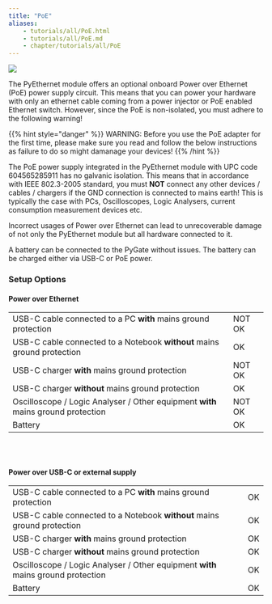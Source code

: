 ```yaml
---
title: "PoE"
aliases:
    - tutorials/all/PoE.html
    - tutorials/all/PoE.md
    - chapter/tutorials/all/PoE
---
```


![](/gitbook/assets/PoE-NI.png)

The PyEthernet module offers an optional onboard Power over Ethernet (PoE) power supply circuit. This means that you can power your hardware with only an ethernet cable coming from a power injector or PoE enabled Ethernet switch. However, since the PoE is non-isolated, you must adhere to the following warning!

{{% hint style="danger" %}}
WARNING: Before you use the PoE adapter for the first time, please make sure you read and follow the below instructions as failure to do so might damanage your devices!
{{% /hint %}}

The PoE power supply integrated in the PyEthernet module with UPC code 604565285911 has no galvanic isolation. This means that in accordance with
IEEE 802.3-2005 standard, you must <b>NOT</b> connect any other devices / cables / chargers if the GND connection is connected to mains earth!
This is typically the case with PCs, Oscilloscopes, Logic Analysers, current consumption measurement devices etc.

Incorrect usages of Power over Ethernet can lead to unrecoverable damage of not only the PyEthernet module but all hardware connected to it.

A battery can be connected to the PyGate without issues. The battery can be charged either via USB-C or PoE power.


<h3>Setup Options</h3>

<h4> Power over Ethernet</h4>
<div class="poe-table">
<table class="poe">
	<tbody>
		<tr>
			<td> USB-C cable connected to a PC <b>with</b> mains ground protection</td>
			<td class="poe-red">NOT OK</td>
    </tr>
    <tr>
			<td> USB-C cable connected to a Notebook <b>without</b> mains ground protection</td>
			<td class="poe-green">  OK</td>
    </tr>
    <tr>
			<td> USB-C charger <b>with</b> mains ground protection</td>
			<td class="poe-red">  NOT OK</td>
    </tr>
    <tr>
			<td> USB-C charger <b>without</b> mains ground protection</td>
			<td class="poe-green">  OK</td>
    </tr>
		<tr>
			<td> Oscilloscope / Logic Analyser / Other equipment <b>with</b> mains ground protection</td>
			<td class="poe-poe-red">  NOT OK</td>
    </tr>
    <tr>
			<td> Battery</td>
			<td class="poe-green"> OK</td>
    </tr>
	</tbody>
</table>
</div>

<br><br>
<h4> Power over USB-C or external supply</h4>
<div class="poe-table">
<table class="poe">
	<tbody>
		<tr>
			<td> USB-C cable connected to a PC <b>with</b> mains ground protection</td>
			<td class="poe-green">OK</td>
    </tr>
    <tr>
			<td> USB-C cable connected to a Notebook <b>without</b> mains ground protection</td>
			<td class="poe-green"> OK </td>
    </tr>
    <tr>
			<td> USB-C charger <b>with</b> mains ground protection</td>
			<td class="poe-green"> OK </td>
    </tr>
    <tr>
			<td> USB-C charger <b>without</b> mains ground protection</td>
			<td class="poe-green"> OK </td>
    </tr>
		<tr>
			<td> Oscilloscope / Logic Analyser / Other equipment <b>with</b> mains ground protection</td>
			<td class="poe-green"> OK </td>
    </tr>
    <tr>
			<td> Battery</td>
			<td class="poe-green"> OK </td>
    </tr>
	</tbody>
</table>
</div>
